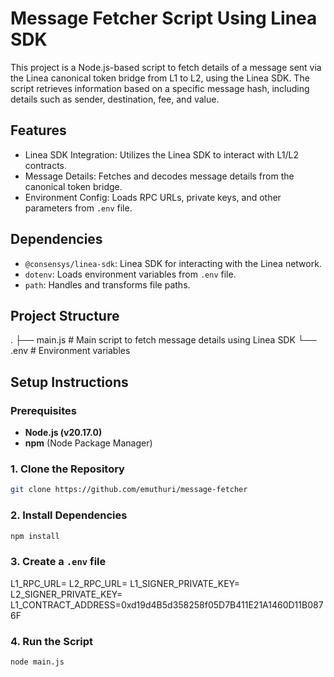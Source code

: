 # Message Fetcher Script Using Linea SDK

This project is a Node.js-based script to fetch details of a message sent via the Linea canonical token bridge from L1 to L2, using the Linea SDK. The script retrieves information based on a specific message hash, including details such as sender, destination, fee, and value.

## Features

- Linea SDK Integration: Utilizes the Linea SDK to interact with L1/L2 contracts.
- Message Details: Fetches and decodes message details from the canonical token bridge.
- Environment Config: Loads RPC URLs, private keys, and other parameters from `.env` file.

## Dependencies

- `@consensys/linea-sdk`: Linea SDK for interacting with the Linea network.
- `dotenv`: Loads environment variables from `.env` file.
- `path`: Handles and transforms file paths.

## Project Structure

.
├── main.js # Main script to fetch message details using Linea SDK
└── .env # Environment variables

## Setup Instructions

### Prerequisites

- **Node.js (v20.17.0)**
- **npm** (Node Package Manager)

### 1. Clone the Repository

```bash
git clone https://github.com/emuthuri/message-fetcher
```

### 2. Install Dependencies

```bash
npm install
```

### 3. Create a `.env` file

L1_RPC_URL=<Your Ethereum L1 RPC URL>
L2_RPC_URL=<Your Linea L2 RPC URL>
L1_SIGNER_PRIVATE_KEY=<Private key for L1 signer>
L2_SIGNER_PRIVATE_KEY=<Private key for L2 signer>
L1_CONTRACT_ADDRESS=0xd19d4B5d358258f05D7B411E21A1460D11B0876F

### 4. Run the Script

```bash
node main.js
```
